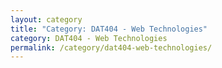 ```yaml
---
layout: category
title: "Category: DAT404 - Web Technologies"
category: DAT404 - Web Technologies
permalink: /category/dat404-web-technologies/
---
```


